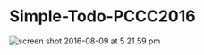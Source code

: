 # Simple-Todo-PCCC2016

![screen shot 2016-08-09 at 5 21 59 pm](https://cloud.githubusercontent.com/assets/6344422/17536912/dcb020ac-5e55-11e6-9d51-2d94b25b65e7.png)
